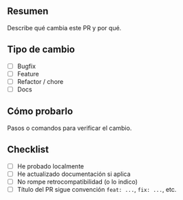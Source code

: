 ## Resumen

Describe qué cambia este PR y por qué.

## Tipo de cambio

- [ ] Bugfix
- [ ] Feature
- [ ] Refactor / chore
- [ ] Docs

## Cómo probarlo

Pasos o comandos para verificar el cambio.

## Checklist

- [ ] He probado localmente
- [ ] He actualizado documentación si aplica
- [ ] No rompe retrocompatibilidad (o lo indico)
- [ ] Título del PR sigue convención `feat: ...`, `fix: ...`, etc.
